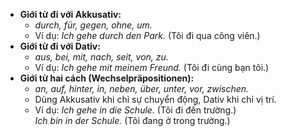 - **Giới từ đi với Akkusativ:**
    - _durch, für, gegen, ohne, um._
    - Ví dụ: _Ich gehe durch den Park._ (Tôi đi qua công viên.)
- **Giới từ đi với Dativ:**
    - _aus, bei, mit, nach, seit, von, zu._
    - Ví dụ: _Ich gehe mit meinem Freund._ (Tôi đi cùng bạn tôi.)
- **Giới từ hai cách (Wechselpräpositionen):**
    - _an, auf, hinter, in, neben, über, unter, vor, zwischen._
    - Dùng Akkusativ khi chỉ sự chuyển động, Dativ khi chỉ vị trí.
    - Ví dụ: _Ich gehe in die Schule._ (Tôi đi đến trường.)  
        _Ich bin in der Schule._ (Tôi đang ở trong trường.)